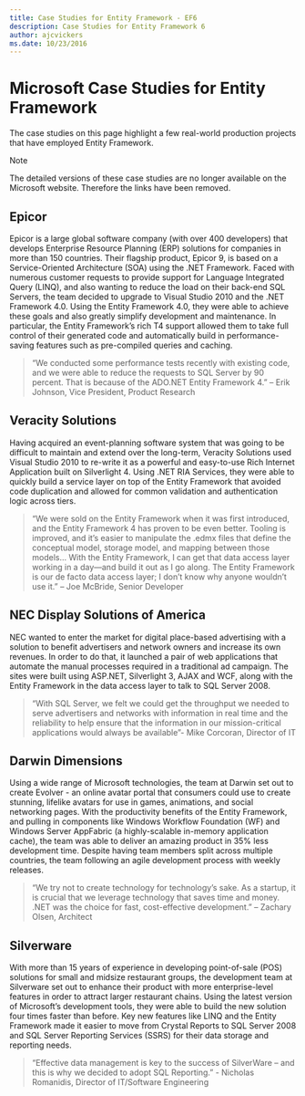 ```yaml
---
title: Case Studies for Entity Framework - EF6
description: Case Studies for Entity Framework 6
author: ajcvickers
ms.date: 10/23/2016
---
```

# Microsoft Case Studies for Entity Framework
The case studies on this page highlight a few real-world production projects that have employed Entity Framework.
> [!NOTE]
> The detailed versions of these case studies are no longer available on the Microsoft website. Therefore the links have been removed.

## Epicor
Epicor is a large global software company (with over 400 developers) that develops Enterprise Resource Planning (ERP) solutions for companies in more than 150 countries.
Their flagship product, Epicor 9, is based on a Service-Oriented Architecture (SOA) using the .NET Framework.
Faced with numerous customer requests to provide support for Language Integrated Query (LINQ), and also wanting to reduce the load on their back-end SQL Servers, the team decided to upgrade to Visual Studio 2010 and the .NET Framework 4.0.
Using the Entity Framework 4.0, they were able to achieve these goals and also greatly simplify development and maintenance.
In particular, the Entity Framework’s rich T4 support allowed them to take full control of their generated code and automatically build in performance-saving features such as pre-compiled queries and caching.

> “We conducted some performance tests recently with existing code, and we were able to reduce the requests to SQL Server by 90 percent.
That is because of the ADO.NET Entity Framework 4.” – Erik Johnson, Vice President, Product Research  

## Veracity Solutions
Having acquired an event-planning software system that was going to be difficult to maintain and extend over the long-term, Veracity Solutions used Visual Studio 2010 to re-write it as a powerful and easy-to-use Rich Internet Application built on Silverlight 4.
Using .NET RIA Services, they were able to quickly build a service layer on top of the Entity Framework that avoided code duplication and allowed for common validation and authentication logic across tiers.  

> “We were sold on the Entity Framework when it was first introduced, and the Entity Framework 4 has proven to be even better.
Tooling is improved, and it’s easier to manipulate the .edmx files that define the conceptual model, storage model, and mapping between those models...
With the Entity Framework, I can get that data access layer working in a day—and build it out as I go along.
The Entity Framework is our de facto data access layer; I don’t know why anyone wouldn’t use it.” – Joe McBride, Senior Developer

## NEC Display Solutions of America
NEC wanted to enter the market for digital place-based advertising with a solution to benefit advertisers and network owners and increase its own revenues.
In order to do that, it launched a pair of web applications that automate the manual processes required in a traditional ad campaign.
The sites were built using ASP.NET, Silverlight 3, AJAX and WCF, along with the Entity Framework in the data access layer to talk to SQL Server 2008.

> “With SQL Server, we felt we could get the throughput we needed to serve advertisers and networks with information in real time and the reliability to help ensure that the information in our mission-critical applications would always be available”- Mike Corcoran, Director of IT

## Darwin Dimensions
Using a wide range of Microsoft technologies, the team at Darwin set out to create Evolver - an online avatar portal that consumers could use to create stunning, lifelike avatars for use in games, animations, and social networking pages.
With the productivity benefits of the Entity Framework, and pulling in components like Windows Workflow Foundation (WF) and Windows Server AppFabric (a highly-scalable in-memory application cache), the team was able to deliver an amazing product in 35% less development time.
Despite having team members split across multiple countries, the team following an agile development process with weekly releases.

 > “We try not to create technology for technology’s sake. As a startup, it is crucial that we leverage technology that saves time and money.
 .NET was the choice for fast, cost-effective development.” – Zachary Olsen, Architect  

## Silverware
With more than 15 years of experience in developing point-of-sale (POS) solutions for small and midsize restaurant groups, the development team at Silverware set out to enhance their product with more enterprise-level features in order to attract larger restaurant chains.
Using the latest version of Microsoft’s development tools, they were able to build the new solution four times faster than before.
Key new features like LINQ and the Entity Framework made it easier to move from Crystal Reports to SQL Server 2008 and SQL Server Reporting Services (SSRS) for their data storage and reporting needs.

> “Effective data management is key to the success of SilverWare – and this is why we decided to adopt SQL Reporting.” - Nicholas Romanidis, Director of IT/Software Engineering
